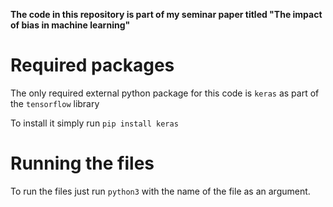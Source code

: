 **The code in this repository is part of my seminar paper titled "The impact of bias in machine learning"**

# Required packages
The only required external python package for this code is `keras` as part of the `tensorflow` library

To install it simply run `pip install keras`

# Running the files

To run the files just run `python3` with the name of the file as an argument.